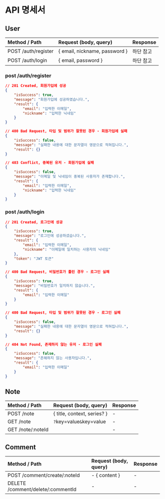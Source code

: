 # API 명세서

## User

| Method / Path         | Request (body, query) | Response |
| :-------------------- | :-------------------- | :------- |
| POST /auth/register   | { email, nickname, password } | 하단 참고 |
| POST /auth/login      | { email, password } | 하단 참고 |

### post /auth/register

```json
// 201 Created, 회원가입에 성공
{
    "isSuccess": true,
    "message": "회원가입에 성공하였습니다.",
    "result": {
        "email": "입력한 이메일",
        "nickname": "입력한 닉네임"
    }
}

// 400 Bad Request, 타입 및 범위가 잘못된 경우 - 회원가입에 실패
{
    "isSuccess": false,
    "message": "실패한 내용에 대한 문자열이 영문으로 적혀집니다.",
    "result": {}
}

// 403 Conflict, 중복된 유저 - 회원가입에 실패
{
    "isSuccess": false,
    "message": "이메일 및 닉네임이 중복된 사용자가 존재합니다.",
    "result": {
        "email": "입력한 이메일",
        "nickname": "입력한 닉네임"
    }
}
```

### post /auth/login

```json
// 201 Created, 로그인에 성공
{
    "isSuccess": true,
    "message": "로그인에 성공하셨습니다.",
    "result": {
        "email": "입력한 이메일",
        "nickname": "이메일에 일치하는 사용자의 닉네임"
    },
    "token": "JWT 토큰"
}

// 400 Bad Request, 비밀번호가 틀린 경우 - 로그인 실패
{
    "isSuccess": true,
    "message": "비밀번호가 일치하지 않습니다.",
    "result": {
        "email": "입력한 이메일"
    }
}

// 400 Bad Request, 타입 및 범위가 잘못된 경우 - 로그인 실패
{
    "isSuccess": false,
    "message": "실패한 내용에 대한 문자열이 영문으로 적혀집니다.",
    "result": {}
}

// 404 Not Found, 존재하지 않는 유저 - 로그인 실패
{
    "isSuccess": false,
    "message": "존해하지 않는 사용자입니다.",
    "result": {
        "email": "입력한 이메일"
    }
}
```

## Note

| Method / Path | Request (body, query) | Response |
| :------------ | :-------------------- | :------- |
| POST /note    | { title, context, series? } | - |
| GET /note     | `?`key=value`&`key=value | - |
| GET /note/:noteId |  | - |

## Comment

| Method / Path                        | Request (body, query)  | Response  |
| :---------------------------         | :--------------------  | :-------  |
| POST /comment/create/:noteId         | - { content }          | -         |
| DELETE /comment/delete/:commentId    | -                      | -         |
